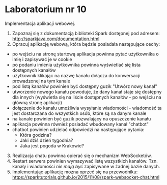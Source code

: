 # Laboratorium nr 10

Implementacja aplikacji webowej.

1. Zapoznaj się z dokumentacją biblioteki Spark dostępnej pod adresem: 
   http://sparkjava.com/documentation.html
2. Opracuj aplikację webową, która będzie posiadała następujące cechy:
  * po wejściu na stronę startową aplikacja powinna pytać użytkownika o imię i zapisywać je w cookie
  * po podaniu imienia użytkownika powinna wyświetlać się lista dostępnych kanałów
  * użytkownik klikając na nazwę kanału dołącza do konwersacji prowadzonej na tym kanale
  * pod listą kanałów powinien być dostępny guzik "Utwórz nowy kanał"
  * utworzenie nowego kanału powoduje, że dany kanał staje się dostępny dla innych
    (wyświetla się na liście dostępnych kanałów - po wejściu na główną stronę aplikacji)
  * dołączenie do kanału umożliwia wysyłanie wiadomości - wiadomość ta jest dostarczana 
    do wszystkich osób, które są na danym kanale
  * na kanale powinien być guzik pozwalający na opuszczenie kanału
  * aplikacja powinna również posiadać wbudowany kanał "chatbot"
  * chatbot powinien udzielać odpowiedzi na następujące pytania:
    - Która godzina?
    - Jaki dziś dzień tygodnia?
    - Jaka jest pogoda w Krakowie?
3. Realizacja chatu powinna opierać się o mechanizm WebSocketów.
4. Restart serwera powinien wymazywać listę wszystkich kanałów. Tzn. kanały i wiadomości
   _nie mają być_ zapisywane w żadnej bazie danych.
5. Implementując aplikację można oprzeć się na przewodniku:
   https://sparktutorials.github.io/2015/11/08/spark-websocket-chat.html
